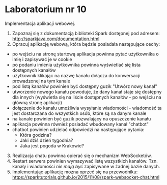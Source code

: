 # Laboratorium nr 10

Implementacja aplikacji webowej.

1. Zapoznaj się z dokumentacją biblioteki Spark dostępnej pod adresem: 
   http://sparkjava.com/documentation.html
2. Opracuj aplikację webową, która będzie posiadała następujące cechy:
  * po wejściu na stronę startową aplikacja powinna pytać użytkownika o imię i zapisywać je w cookie
  * po podaniu imienia użytkownika powinna wyświetlać się lista dostępnych kanałów
  * użytkownik klikając na nazwę kanału dołącza do konwersacji prowadzonej na tym kanale
  * pod listą kanałów powinien być dostępny guzik "Utwórz nowy kanał"
  * utworzenie nowego kanału powoduje, że dany kanał staje się dostępny dla innych
    (wyświetla się na liście dostępnych kanałów - po wejściu na główną stronę aplikacji)
  * dołączenie do kanału umożliwia wysyłanie wiadomości - wiadomość ta jest dostarczana 
    do wszystkich osób, które są na danym kanale
  * na kanale powinien być guzik pozwalający na opuszczenie kanału
  * aplikacja powinna również posiadać wbudowany kanał "chatbot"
  * chatbot powinien udzielać odpowiedzi na następujące pytania:
    - Która godzina?
    - Jaki dziś dzień tygodnia?
    - Jaka jest pogoda w Krakowie?
3. Realizacja chatu powinna opierać się o mechanizm WebSocketów.
4. Restart serwera powinien wymazywać listę wszystkich kanałów. Tzn. kanały i wiadomości
   _nie mają być_ zapisywane w żadnej bazie danych.
5. Implementując aplikację można oprzeć się na przewodniku:
   https://sparktutorials.github.io/2015/11/08/spark-websocket-chat.html
